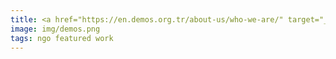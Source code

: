 ```yaml
---
title: <a href="https://en.demos.org.tr/about-us/who-we-are/" target="_blank">DEMOS</a> Research Association’s <a href="https://demos.org.tr/wp-content/uploads/2022/05/from-converging-roads-to-narrowing-groun.pdf" target="_blank">report</a> on the LGBTI+ and women's organizations in Turkey and their struggle for peace
image: img/demos.png
tags: ngo featured work 
---
```

